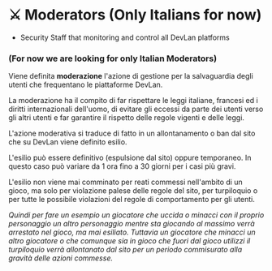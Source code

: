 # ⚔️ Moderators (Only Italians for now)
- Security Staff that monitoring and control all DevLan platforms

### (For now we are looking for only Italian Moderators)

Viene definita **moderazione** l'azione di gestione per la salvaguardia degli utenti che frequentano le piattaforme DevLan.

La moderazione ha il compito di far rispettare le leggi italiane, francesi ed i diritti internazionali dell'uomo, di evitare gli eccessi da parte dei utenti verso gli altri utenti e far garantire il rispetto  delle regole vigenti e delle leggi.

L'azione moderativa si traduce di fatto in un allontanamento o ban dal sito che su DevLan viene definito esilio.

L'esilio può essere definitivo (espulsione dal sito) oppure temporaneo. In questo caso può variare da 1 ora fino a 30 giorni per i casi più gravi.

L'esilio non viene mai comminato per reati commessi nell'ambito di un gioco, ma solo per violazione palese delle regole del sito, per turpiloquio o per tutte le possibile violazioni del regole di comportamento per gli utenti.

_Quindi per fare un esempio un giocatore che uccida o minacci con il proprio personaggio un altro personaggio mentre sta giocando al massimo verrà arrestato nel gioco, ma mai esiliato. Tuttavia un giocatore che minacci un altro giocatore o che comunque sia in gioco che fuori dal gioco utilizzi il turpiloquio verrà allontanato dal sito per un periodo commisurato alla gravità delle azioni commesse._

 
